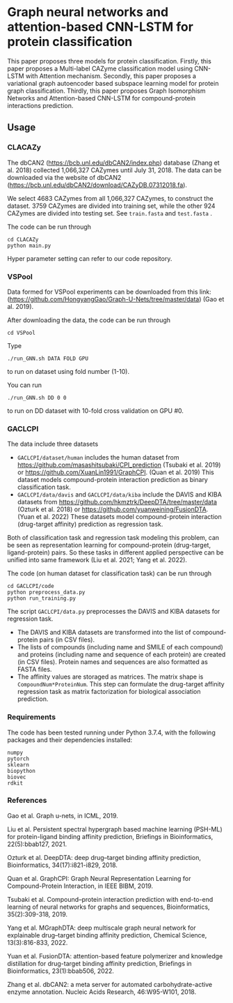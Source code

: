 # Graph neural networks and attention-based CNN-LSTM for protein classification

This paper proposes three models for protein classification. Firstly, this paper proposes a Multi-label CAZyme classification model using CNN-LSTM with Attention mechanism.  Secondly, this paper proposes a variational graph autoencoder based subspace learning model for protein graph classification. Thirdly, this paper proposes  Graph Isomorphism Networks and Attention-based CNN-LSTM for compound-protein interactions prediction. 

## Usage

### CLACAZy

The dbCAN2 (https://bcb.unl.edu/dbCAN2/index.php) database (Zhang et al. 2018) collected 1,066,327 CAZymes until July 31, 2018. The data can be downloaded via the website of dbCAN2 (https://bcb.unl.edu/dbCAN2/download/CAZyDB.07312018.fa). 

We select 4683 CAZymes from all 1,066,327 CAZymes, to construct the dataset. 3759 CAZymes are divided into training set, while the other 924 CAZymes are divided into testing set. See `train.fasta` and `test.fasta` .

The code can be run through
```
cd CLACAZy
python main.py
```

Hyper parameter setting can refer to our code repository.

### VSPool

Data formed for VSPool experiments can be downloaded from this link: (https://github.com/HongyangGao/Graph-U-Nets/tree/master/data) (Gao et al. 2019).

After downloading the data, the code can be run through
```
cd VSPool
```
Type
```
./run_GNN.sh DATA FOLD GPU
```
to run on dataset using fold number (1-10).

You can run
```
./run_GNN.sh DD 0 0
```
to run on DD dataset with 10-fold cross validation on GPU #0.

### GACLCPI

The data include three datasets
- `GACLCPI/dataset/human` includes the human dataset from https://github.com/masashitsubaki/CPI_prediction (Tsubaki et al. 2019) or https://github.com/XuanLin1991/GraphCPI. (Quan et al. 2019) This dataset models compound-protein interaction prediction as binary classification task.
- `GACLCPI/data/davis` and `GACLCPI/data/kiba` include the DAVIS and KIBA datasets from https://github.com/hkmztrk/DeepDTA/tree/master/data (Ozturk et al. 2018) or https://github.com/yuanweining/FusionDTA. (Yuan et al. 2022) These datasets model compound-protein interaction (drug-target affinity) prediction as regression task.

Both of classification task and regression task modeling this problem, can be seen as representation learning for compound-protein (drug-target, ligand-protein) pairs. So these tasks in different applied perspective can be unified into same framework (Liu et al. 2021; Yang et al. 2022).

The code (on human dataset for classification task) can be run through
```
cd GACLCPI/code
python preprocess_data.py
python run_training.py
```

The script `GACLCPI/data.py` preprocesses the DAVIS and KIBA datasets for regression task. 
- The DAVIS and KIBA datasets are transformed into the list of compound-protein pairs (in CSV files). 
- The lists of compounds (including name and SMILE of each compound) and proteins (including name and sequence of each protein) are created (in CSV files). Protein names and sequences are also formatted as FASTA files.
- The affinity values are storaged as matrices. The matrix shape is `CompoundNum*ProteinNum`. This step can formulate the drug-target affinity regression task as matrix factorization for biological association prediction. 

### Requirements

The code has been tested running under Python 3.7.4, with the following packages and their dependencies installed:
```
numpy
pytorch
sklearn
biopython
biovec
rdkit
```

### References

Gao et al. Graph u-nets, in ICML, 2019.

Liu et al. Persistent spectral hypergraph based machine learning (PSH-ML) for protein-ligand binding affinity prediction, Briefings in Bioinformatics, 22(5):bbab127, 2021.

Ozturk et al. DeepDTA: deep drug–target binding affinity prediction, Bioinformatics, 34(17):i821-i829, 2018.

Quan et al. GraphCPI: Graph Neural Representation Learning for Compound-Protein Interaction, in IEEE BIBM, 2019.

Tsubaki et al. Compound–protein interaction prediction with end-to-end learning of neural networks for graphs and sequences, Bioinformatics, 35(2):309-318, 2019.

Yang et al. MGraphDTA: deep multiscale graph neural network for explainable drug–target binding affinity prediction, Chemical Science, 13(3):816-833, 2022.

Yuan et al. FusionDTA: attention-based feature polymerizer and knowledge distillation for drug-target binding affinity prediction, Briefings in Bioinformatics, 23(1):bbab506, 2022.

Zhang et al. dbCAN2: a meta server for automated carbohydrate-active enzyme annotation. Nucleic Acids Research, 46:W95-W101, 2018.